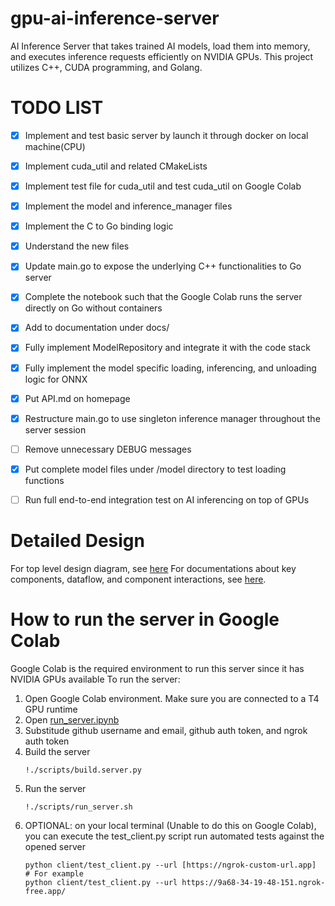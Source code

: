 # gpu-ai-inference-server
AI Inference Server that takes trained AI models, load them into memory, and executes inference requests efficiently on NVIDIA GPUs. This project utilizes C++, CUDA programming, and Golang.

# TODO LIST
- [x] Implement and test basic server by launch it through docker on local machine(CPU)
- [x] Implement cuda_util and related CMakeLists 
- [x] Implement test file for cuda_util and test cuda_util on Google Colab
- [x] Implement the model and inference_manager files
- [x] Implement the C to Go binding logic
- [x] Understand the new files
- [x] Update main.go to expose the underlying C++ functionalities to Go server
- [x] Complete the notebook such that the Google Colab runs the server directly on Go without containers
- [x] Add to documentation under docs/
- [x] Fully implement ModelRepository and integrate it with the code stack
- [x] Fully implement the model specific loading, inferencing, and unloading logic for ONNX
- [x] Put API.md on homepage
- [x] Restructure main.go to use singleton inference manager throughout the server session 
- [ ] Remove unnecessary DEBUG messages
- [x] Put complete model files under /model directory to test loading functions
- [ ] Run full end-to-end integration test on AI inferencing on top of GPUs


# Detailed Design
For top level design diagram, see [here](./docs/architecture-diagram.svg)
For documentations about key components, dataflow, and component interactions, see [here](./docs/design.md).

# How to run the server in Google Colab
Google Colab is the required environment to run this server since it has NVIDIA GPUs available
To run the server:
1. Open Google Colab environment. Make sure you are connected to a T4 GPU runtime
2. Open [run_server.ipynb](./docs/run_server.ipynb)
3. Substitude github username and email, github auth token, and ngrok auth token
4. Build the server
   ```
   !./scripts/build.server.py
   ```
5. Run the server
   ```
   !./scripts/run_server.sh
   ```
6. OPTIONAL: on your local terminal (Unable to do this on Google Colab), you can execute the test_client.py script run automated tests against the opened server
   ```
   python client/test_client.py --url [https://ngrok-custom-url.app]
   # For example
   python client/test_client.py --url https://9a68-34-19-48-151.ngrok-free.app/
   ```
